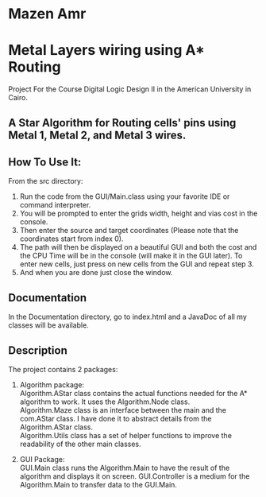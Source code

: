 # Mazen Amr
# Metal Layers wiring using A* Routing
Project For the Course Digital Logic Design II in the American University in Cairo.

## A Star Algorithm for Routing cells' pins using Metal 1, Metal 2, and Metal 3 wires.

## How To Use It:
From the src directory:
1. Run the code from the GUI/Main.class using your favorite IDE or command interpreter.
2. You will be prompted to enter the grids width, height and vias cost in the console.
3. Then enter the source and target coordinates (Please note that the coordinates start from index 0).
4. The path will then be displayed on a beautiful GUI and both the cost and the CPU Time will be in the console (will make it in the GUI later). To enter new cells, just press on new cells from the GUI and repeat step 3.
5. And when you are done just close the window.

## Documentation
In the Documentation directory, go to index.html and a JavaDoc of all my classes will be available.

## Description

The project contains 2 packages:
1. Algorithm package: \
Algorithm.AStar class contains the actual functions needed for the A* algorithm to work. It uses the Algorithm.Node class. \
Algorithm.Maze class is an interface between the main and the com.AStar class. I have done it to abstract details from the Algorithm.AStar class.\
Algorithm.Utils class has a set of helper functions to improve the readability of the other main classes.

2. GUI Package: \
GUI.Main class runs the Algorithm.Main to have the result of the algorithm and displays it on screen.
GUI.Controller is a medium for the Algorithm.Main to transfer data to the GUI.Main.
